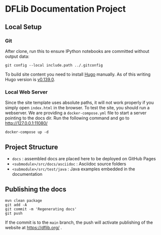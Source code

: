 # DFLib Documentation Project

## Local Setup

### Git
After clone, run this to ensure IPython notebooks are committed without output data:

```
git config --local include.path ../.gitconfig
```

To build site content you need to install [Hugo](https://gohugo.io/installation/) manually. As of this writing Hugo version is
 [v0.139.0](https://github.com/gohugoio/hugo/releases/tag/v0.139.0).

### Local Web Server

Since the site template uses absolute paths, it will not work properly if you simply open `index.html` in the browser.
To test the site, you should run a webserver. We are providing a `docker-compose.yml` file to start a server pointing
to the docs dir. Run the following command and go to http://127.0.0.1:11080/ 

```
docker-compose up -d
```

## Project Structure

* `docs` : assembled docs are placed here to be deployed on GitHub Pages
* `<submodule>/src/docs/asciidoc` : Asciidoc source folders
* `<submodule>/src/test/java` : Java examples embedded in the documentation

## Publishing the docs

```
mvn clean package
git add -A
git commit -m 'Regenerating docs'
git push
```

If the commit is to the `main` branch, the push will activate publishing of the website at
https://dflib.org/ .